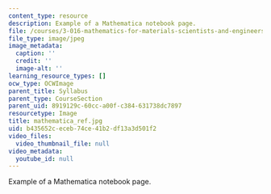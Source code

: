 ```yaml
---
content_type: resource
description: Example of a Mathematica notebook page.
file: /courses/3-016-mathematics-for-materials-scientists-and-engineers-fall-2005/b435652ceceb74ce41b2df13a3d501f2_mathematica_ref.jpg
file_type: image/jpeg
image_metadata:
  caption: ''
  credit: ''
  image-alt: ''
learning_resource_types: []
ocw_type: OCWImage
parent_title: Syllabus
parent_type: CourseSection
parent_uid: 8919129c-60cc-a00f-c384-631738dc7897
resourcetype: Image
title: mathematica_ref.jpg
uid: b435652c-eceb-74ce-41b2-df13a3d501f2
video_files:
  video_thumbnail_file: null
video_metadata:
  youtube_id: null
---
```

Example of a Mathematica notebook page.